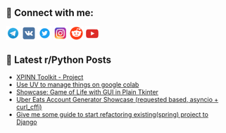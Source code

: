 ## 🔎 Connect with me:
[<img src="https://github.com/bullbesh/bullbesh/blob/main/images/Telegram.png" width="32" height="32" />](https://t.me/bullbesh)
[<img src="https://github.com/bullbesh/bullbesh/blob/main/images/VK.png" width="32" height="32" />](https://vk.com/bullbesh)
[<img src="https://github.com/bullbesh/bullbesh/blob/main/images/Twitter.png" width="32" height="32" />](https://twitter.com/bullbesh1)
[<img src="https://github.com/bullbesh/bullbesh/blob/main/images/Instagram.png" width="32" height="32" />](https://www.instagram.com/bullbesh)
[<img src="https://github.com/bullbesh/bullbesh/blob/main/images/Reddit.png" width="32" height="32" />](https://www.reddit.com/user/bullbesh)
[<img src="https://github.com/bullbesh/bullbesh/blob/main/images/YouTube.png" width="32" height="32" />](https://www.youtube.com/channel/UCtfjRs6uzgq5mfm8S06WTcg)

## 📕 Latest r/Python Posts
<!-- BLOG-POST-LIST:START -->
- [XPINN Toolkit - Project](https://www.reddit.com/r/Python/comments/1m2d9s0/xpinn_toolkit_project/)
- [Use UV to manage things on google colab](https://www.reddit.com/r/Python/comments/1m2ch9h/use_uv_to_manage_things_on_google_colab/)
- [Showcase: Game of Life with GUI in Plain Tkinter](https://www.reddit.com/r/Python/comments/1m29de4/showcase_game_of_life_with_gui_in_plain_tkinter/)
- [Uber Eats Account Generator Showcase &lpar;requested based, asyncio + curl_cffi&rpar;](https://www.reddit.com/r/Python/comments/1m24tsg/uber_eats_account_generator_showcase_requested/)
- [Give me some guide to start refactoring existing&lpar;spring&rpar; project to Django](https://www.reddit.com/r/Python/comments/1m21a3k/give_me_some_guide_to_start_refactoring/)
<!-- BLOG-POST-LIST:END -->
